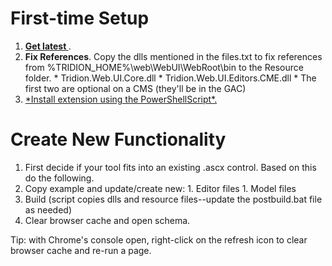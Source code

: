 # First-time Setup #

  1. **[Get latest ](https://code.google.com/p/tridion-field-behavior-injection/source/checkout)**.
  1. **Fix References**. Copy the dlls mentioned in the files.txt to fix references from %TRIDION\_HOME%\web\WebUI\WebRoot\bin to the Resource folder.
    * Tridion.Web.UI.Core.dll
    * Tridion.Web.UI.Editors.CME.dll
    * The first two are optional on a CMS (they'll be in the GAC)
  1. [\*Install extension using the PowerShellScript\*.](https://gist.github.com/rcurlette/7906029)

# Create New Functionality #
  1. First decide if your tool fits into an existing .ascx control. Based on this do the following.
  1. Copy example and update/create new:
    1. Editor files
    1. Model files
  1. Build (script copies dlls and resource files--update the postbuild.bat file as needed)
  1. Clear browser cache and open schema.


Tip: with Chrome's console open, right-click on the refresh icon to clear browser cache and re-run a page.